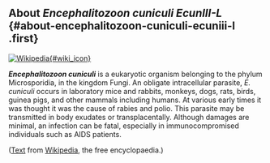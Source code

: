 About *Encephalitozoon cuniculi EcunIII-L* {#about-encephalitozoon-cuniculi-ecuniii-l .first}
------------------------------------------

[![Wikipedia](/img/wikipedia_logo_v2_en.png){#wiki_icon}](http://en.wikipedia.org/wiki/Encephalitozoon_cuniculi)

***Encephalitozoon cuniculi*** is a eukaryotic organism belonging to the
phylum Microsporidia, in the kingdom Fungi. An obligate intracellular
parasite, *E. cuniculi* occurs in laboratory mice and rabbits, monkeys,
dogs, rats, birds, guinea pigs, and other mammals including humans. At
various early times it was thought it was the cause of rabies and polio.
This parasite may be transmitted in body exudates or transplacentally.
Although damages are minimal, an infection can be fatal, especially in
immunocompromised individuals such as AIDS patients.

([Text](http://en.wikipedia.org/wiki/Encephalitozoon_cuniculi) from
[Wikipedia](http://en.wikipedia.org/), the free encyclopaedia.)
